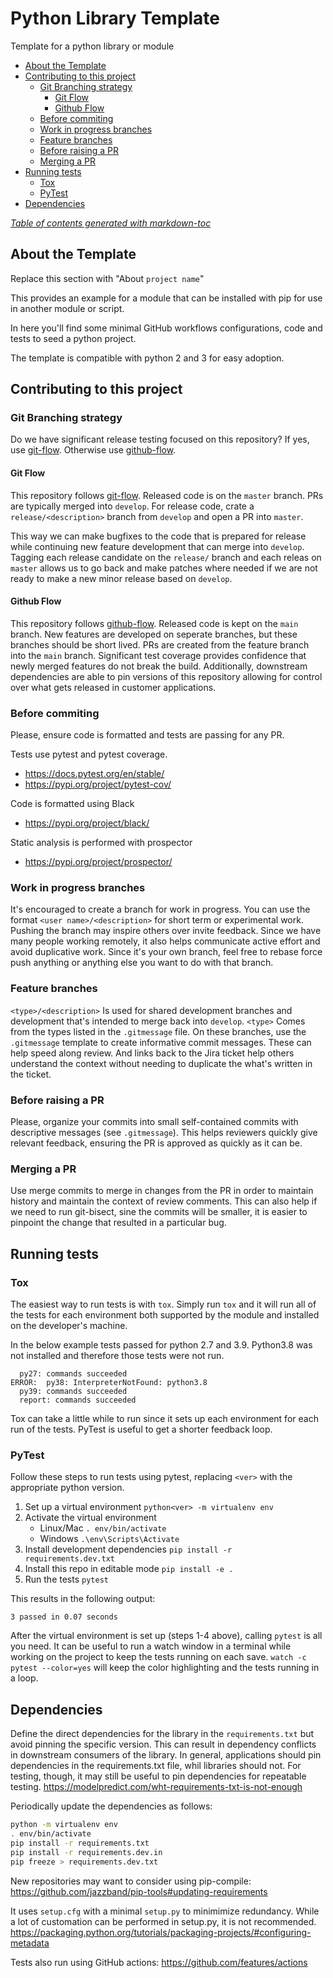# Python Library Template

Template for a python library or module

- [About the Template](#about-the-template)
- [Contributing to this project](#contributing-to-this-project)
  - [Git Branching strategy](#git-branching-strategy)
    - [Git Flow](#git-flow)
    - [Github Flow](#github-flow)
  - [Before commiting](#before-commiting)
  - [Work in progress branches](#work-in-progress-branches)
  - [Feature branches](#feature-branches)
  - [Before raising a PR](#before-raising-a-pr)
  - [Merging a PR](#merging-a-pr)
- [Running tests](#running-tests)
  - [Tox](#tox)
  - [PyTest](#pytest)
- [Dependencies](#dependencies)

[*Table of contents generated with markdown-toc*](https://github.com/jonschlinkert/markdown-toc)

## About the Template

Replace this section with "About `project name`"

This provides an example for a module that can be installed with pip for use in another module or script.

In here you'll find some minimal GitHub workflows configurations, code and tests to seed a python project.

The template is compatible with python 2 and 3 for easy adoption.

## Contributing to this project

### Git Branching strategy

Do we have significant release testing focused on this repository?  If yes, use [git-flow](https://nvie.com/posts/a-successful-git-branching-model/).  Otherwise use [github-flow](https://guides.github.com/introduction/flow/).

#### Git Flow

This repository follows [git-flow](https://nvie.com/posts/a-successful-git-branching-model/).  Released code is on the `master` branch.  PRs are typically merged into `develop`.  For release code, crate a `release/<description>` branch from `develop` and open a PR into `master`.

This way we can make bugfixes to the code that is prepared for release while continuing new feature development that can merge into `develop`.  Tagging each release candidate on the `release/` branch and each releas on `master` allows us to go back and make patches where needed if we are not ready to make a new minor release based on `develop`.

#### Github Flow

This repository follows [github-flow](https://guides.github.com/introduction/flow/).  Released code is kept on the `main` branch.  New features are developed on seperate branches, but these branches should be short lived.  PRs are created from the feature branch into the `main` branch.  Significant test coverage provides confidence that newly merged features do not break the build.  Additionally, downstream dependencies are able to pin versions of this repository allowing for control over what gets released in customer applications.

### Before commiting

Please, ensure code is formatted and tests are passing for any PR.

Tests use pytest and pytest coverage.

- <https://docs.pytest.org/en/stable/>
- <https://pypi.org/project/pytest-cov/>

Code is formatted using Black

- <https://pypi.org/project/black/>

Static analysis is performed with prospector

- <https://pypi.org/project/prospector/>

### Work in progress branches

It's encouraged to create a branch for work in progress.  You can use the format `<user name>/<description>` for short term or experimental work.  Pushing the branch may inspire others over invite feedback.  Since we have many people working remotely, it also helps communicate active effort and avoid duplicative work.  Since it's your own branch, feel free to rebase force push anything or anything else you want to do with that branch.

### Feature branches

`<type>/<description>` Is used for shared development branches and development that's intended to merge back into `develop`.  `<type>` Comes from the types listed in the `.gitmessage` file.  On these branches, use the `.gitmessage` template to create informative commit messages.  These can help speed along review.  And links back to the Jira ticket help others understand the context without needing to duplicate the what's written in the ticket.

### Before raising a PR

Please, organize your commits into small self-contained commits with descriptive messages (see `.gitmessage`).  This helps reviewers quickly give relevant feedback, ensuring the PR is approved as quickly as it can be.

### Merging a PR

Use merge commits to merge in changes from the PR in order to maintain history and maintain the context of review comments.  This can also help if we need to run git-bisect, sine the commits will be smaller, it is easier to pinpoint the change that resulted in a particular bug.

## Running tests

### Tox

The easiest way to run tests is with `tox`.
Simply run `tox` and it will run all of the tests for each environment both supported by the module and installed on the developer's machine.

In the below example tests passed for python 2.7 and 3.9.  Python3.8 was not installed and therefore those tests were not run.

```text
  py27: commands succeeded
ERROR:  py38: InterpreterNotFound: python3.8
  py39: commands succeeded
  report: commands succeeded
```

Tox can take a little while to run since it sets up each environment for each run of the tests.  PyTest is useful to get a shorter feedback loop.

### PyTest

Follow these steps to run tests using pytest, replacing `<ver>` with the appropriate python version.

1. Set up a virtual environment `python<ver> -m virtualenv env`
2. Activate the virtual environment
    - Linux/Mac `. env/bin/activate`
    - Windows `.\env\Scripts\Activate`
3. Install development dependencies `pip install -r requirements.dev.txt`
4. Install this repo in editable mode `pip install -e .`
5. Run the tests `pytest`

This results in the following output:

```text
3 passed in 0.07 seconds
```

After the virtual environment is set up (steps 1-4 above), calling `pytest` is all you need.
It can be useful to run a watch window in a terminal while working on the project to keep the tests running on each save. `watch -c pytest --color=yes` will keep the color highlighting and the tests running in a loop.

## Dependencies

Define the direct dependencies for the library in the `requirements.txt` but avoid pinning the specific version.  This can result in dependency conflicts in downstream consumers of the library.  In general, applications should pin dependencies in the requirements.txt file, whil libraries should not.  For testing, though, it may still be useful to pin dependencies for repeatable testing.
<https://modelpredict.com/wht-requirements-txt-is-not-enough>

Periodically update the dependencies as follows:

```bash
python -m virtualenv env
. env/bin/activate
pip install -r requirements.txt
pip install -r requirements.dev.in
pip freeze > requirements.dev.txt
```

New repositories may want to consider using pip-compile: <https://github.com/jazzband/pip-tools#updating-requirements>

It uses `setup.cfg` with a minimal `setup.py` to minimimize redundancy.  While a lot of customation can be performed in setup.py, it is not recommended.
<https://packaging.python.org/tutorials/packaging-projects/#configuring-metadata>

Tests also run using GitHub actions:
<https://github.com/features/actions>

